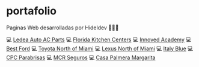# portafolio
Paginas Web desarrolladas por Hideldev 👨🏼‍💻

💻 [Ledea Auto AC Parts]([url](http://ledeaautoacparts.com/))
💻 [Florida Kitchen Centers]([url](http://floridakitchencenters.com/))
💻 [Innoved Academy]([url](https://innovedacademy.com/))
💻 [Best Ford]([url](https://www.bestfordinc.com/))
💻 [Toyota North of Miami]([url](http://toyotaofnorthmiami.com/))
💻 [Lexus North of Miami]([url](https://www.lexusofnorthmiami.com/))
💻 [Italy Blue]([url](https://www.italyblueautosales.com/))
💻 [CPC Parabrisas]([url](https://parabrisascpcsm.com/))
💻 [MCR Seguros]([url](https://www.segurosmcr.com/))
💻 [Casa Palmera Margarita]([url](https://casapalmerave.com/))
